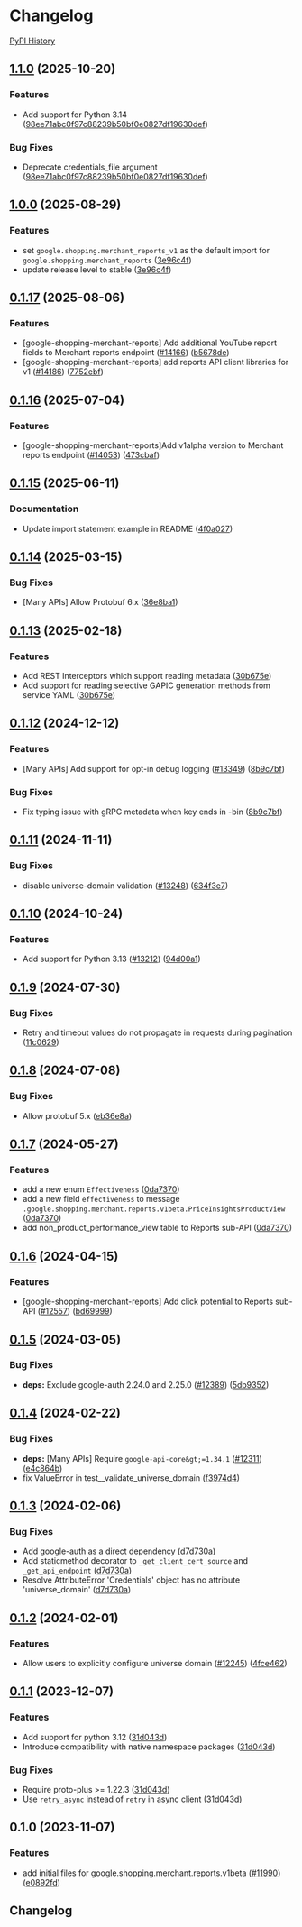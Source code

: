 # Changelog

[PyPI History][1]

[1]: https://pypi.org/project/google-shopping-merchant-reports/#history

## [1.1.0](https://github.com/googleapis/google-cloud-python/compare/google-shopping-merchant-reports-v1.0.0...google-shopping-merchant-reports-v1.1.0) (2025-10-20)


### Features

* Add support for Python 3.14  ([98ee71abc0f97c88239b50bf0e0827df19630def](https://github.com/googleapis/google-cloud-python/commit/98ee71abc0f97c88239b50bf0e0827df19630def))


### Bug Fixes

* Deprecate credentials_file argument  ([98ee71abc0f97c88239b50bf0e0827df19630def](https://github.com/googleapis/google-cloud-python/commit/98ee71abc0f97c88239b50bf0e0827df19630def))

## [1.0.0](https://github.com/googleapis/google-cloud-python/compare/google-shopping-merchant-reports-v0.1.17...google-shopping-merchant-reports-v1.0.0) (2025-08-29)


### Features

* set `google.shopping.merchant_reports_v1` as the default import for `google.shopping.merchant_reports` ([3e96c4f](https://github.com/googleapis/google-cloud-python/commit/3e96c4f9072580a4090aba5cdda272b216b577c7))
* update release level to stable ([3e96c4f](https://github.com/googleapis/google-cloud-python/commit/3e96c4f9072580a4090aba5cdda272b216b577c7))

## [0.1.17](https://github.com/googleapis/google-cloud-python/compare/google-shopping-merchant-reports-v0.1.16...google-shopping-merchant-reports-v0.1.17) (2025-08-06)


### Features

* [google-shopping-merchant-reports] Add additional YouTube report fields to Merchant reports endpoint ([#14166](https://github.com/googleapis/google-cloud-python/issues/14166)) ([b5678de](https://github.com/googleapis/google-cloud-python/commit/b5678de0d3f2306361f5e758fb1722582a6634b5))
* [google-shopping-merchant-reports] add reports API client libraries for v1 ([#14186](https://github.com/googleapis/google-cloud-python/issues/14186)) ([7752ebf](https://github.com/googleapis/google-cloud-python/commit/7752ebf623a2b91638814a4abc80947dff6d1a72))

## [0.1.16](https://github.com/googleapis/google-cloud-python/compare/google-shopping-merchant-reports-v0.1.15...google-shopping-merchant-reports-v0.1.16) (2025-07-04)


### Features

* [google-shopping-merchant-reports]Add v1alpha version to Merchant reports endpoint ([#14053](https://github.com/googleapis/google-cloud-python/issues/14053)) ([473cbaf](https://github.com/googleapis/google-cloud-python/commit/473cbaf8ee1a2c40c3de7f8f60bc6cdd14449267))

## [0.1.15](https://github.com/googleapis/google-cloud-python/compare/google-shopping-merchant-reports-v0.1.14...google-shopping-merchant-reports-v0.1.15) (2025-06-11)


### Documentation

* Update import statement example in README ([4f0a027](https://github.com/googleapis/google-cloud-python/commit/4f0a0270b494d47e80373b87e7668283dbbceec7))

## [0.1.14](https://github.com/googleapis/google-cloud-python/compare/google-shopping-merchant-reports-v0.1.13...google-shopping-merchant-reports-v0.1.14) (2025-03-15)


### Bug Fixes

* [Many APIs] Allow Protobuf 6.x ([36e8ba1](https://github.com/googleapis/google-cloud-python/commit/36e8ba12eac92dd221ac3ddf1061da3845135791))

## [0.1.13](https://github.com/googleapis/google-cloud-python/compare/google-shopping-merchant-reports-v0.1.12...google-shopping-merchant-reports-v0.1.13) (2025-02-18)


### Features

* Add REST Interceptors which support reading metadata ([30b675e](https://github.com/googleapis/google-cloud-python/commit/30b675e7e9eaee87f9e7bdf4dc910b01f6a3044f))
* Add support for reading selective GAPIC generation methods from service YAML ([30b675e](https://github.com/googleapis/google-cloud-python/commit/30b675e7e9eaee87f9e7bdf4dc910b01f6a3044f))

## [0.1.12](https://github.com/googleapis/google-cloud-python/compare/google-shopping-merchant-reports-v0.1.11...google-shopping-merchant-reports-v0.1.12) (2024-12-12)


### Features

* [Many APIs] Add support for opt-in debug logging ([#13349](https://github.com/googleapis/google-cloud-python/issues/13349)) ([8b9c7bf](https://github.com/googleapis/google-cloud-python/commit/8b9c7bf3bb1c4f0beabd71a45c469fcedb19a2c8))


### Bug Fixes

* Fix typing issue with gRPC metadata when key ends in -bin ([8b9c7bf](https://github.com/googleapis/google-cloud-python/commit/8b9c7bf3bb1c4f0beabd71a45c469fcedb19a2c8))

## [0.1.11](https://github.com/googleapis/google-cloud-python/compare/google-shopping-merchant-reports-v0.1.10...google-shopping-merchant-reports-v0.1.11) (2024-11-11)


### Bug Fixes

* disable universe-domain validation ([#13248](https://github.com/googleapis/google-cloud-python/issues/13248)) ([634f3e7](https://github.com/googleapis/google-cloud-python/commit/634f3e740926506654efa82a4f7a8d5f7e3cf6ba))

## [0.1.10](https://github.com/googleapis/google-cloud-python/compare/google-shopping-merchant-reports-v0.1.9...google-shopping-merchant-reports-v0.1.10) (2024-10-24)


### Features

* Add support for Python 3.13 ([#13212](https://github.com/googleapis/google-cloud-python/issues/13212)) ([94d00a1](https://github.com/googleapis/google-cloud-python/commit/94d00a126aa436513d23b25993b7fdc106809441))

## [0.1.9](https://github.com/googleapis/google-cloud-python/compare/google-shopping-merchant-reports-v0.1.8...google-shopping-merchant-reports-v0.1.9) (2024-07-30)


### Bug Fixes

* Retry and timeout values do not propagate in requests during pagination ([11c0629](https://github.com/googleapis/google-cloud-python/commit/11c06293cef3391f5fb433d5de26c066943082d0))

## [0.1.8](https://github.com/googleapis/google-cloud-python/compare/google-shopping-merchant-reports-v0.1.7...google-shopping-merchant-reports-v0.1.8) (2024-07-08)


### Bug Fixes

* Allow protobuf 5.x ([eb36e8a](https://github.com/googleapis/google-cloud-python/commit/eb36e8a5e779717977132f605aa2ebc3cad78517))

## [0.1.7](https://github.com/googleapis/google-cloud-python/compare/google-shopping-merchant-reports-v0.1.6...google-shopping-merchant-reports-v0.1.7) (2024-05-27)


### Features

* add a new enum `Effectiveness` ([0da7370](https://github.com/googleapis/google-cloud-python/commit/0da7370d5d21557bb0c04b8c9b1c46c9a583ad1d))
* add a new field `effectiveness` to message `.google.shopping.merchant.reports.v1beta.PriceInsightsProductView` ([0da7370](https://github.com/googleapis/google-cloud-python/commit/0da7370d5d21557bb0c04b8c9b1c46c9a583ad1d))
* add non_product_performance_view table to Reports sub-API ([0da7370](https://github.com/googleapis/google-cloud-python/commit/0da7370d5d21557bb0c04b8c9b1c46c9a583ad1d))

## [0.1.6](https://github.com/googleapis/google-cloud-python/compare/google-shopping-merchant-reports-v0.1.5...google-shopping-merchant-reports-v0.1.6) (2024-04-15)


### Features

* [google-shopping-merchant-reports] Add click potential to Reports sub-API ([#12557](https://github.com/googleapis/google-cloud-python/issues/12557)) ([bd69999](https://github.com/googleapis/google-cloud-python/commit/bd69999f52d31437719c660fa2b0b389b0dfc23f))

## [0.1.5](https://github.com/googleapis/google-cloud-python/compare/google-shopping-merchant-reports-v0.1.4...google-shopping-merchant-reports-v0.1.5) (2024-03-05)


### Bug Fixes

* **deps:** Exclude google-auth 2.24.0 and 2.25.0 ([#12389](https://github.com/googleapis/google-cloud-python/issues/12389)) ([5db9352](https://github.com/googleapis/google-cloud-python/commit/5db93528a1ad20825d4d12dcf5fdf9624879f2ce))

## [0.1.4](https://github.com/googleapis/google-cloud-python/compare/google-shopping-merchant-reports-v0.1.3...google-shopping-merchant-reports-v0.1.4) (2024-02-22)


### Bug Fixes

* **deps:** [Many APIs] Require `google-api-core&gt;=1.34.1` ([#12311](https://github.com/googleapis/google-cloud-python/issues/12311)) ([e4c864b](https://github.com/googleapis/google-cloud-python/commit/e4c864b3e67c7f7f33dfb0d2107fa138492ad338))
* fix ValueError in test__validate_universe_domain ([f3974d4](https://github.com/googleapis/google-cloud-python/commit/f3974d46a9ba9f549e31251ebc2daeb6b9b4745a))

## [0.1.3](https://github.com/googleapis/google-cloud-python/compare/google-shopping-merchant-reports-v0.1.2...google-shopping-merchant-reports-v0.1.3) (2024-02-06)


### Bug Fixes

* Add google-auth as a direct dependency ([d7d730a](https://github.com/googleapis/google-cloud-python/commit/d7d730acd3b1da86b996fa18c81272f1c9a00406))
* Add staticmethod decorator to `_get_client_cert_source` and `_get_api_endpoint` ([d7d730a](https://github.com/googleapis/google-cloud-python/commit/d7d730acd3b1da86b996fa18c81272f1c9a00406))
* Resolve AttributeError 'Credentials' object has no attribute 'universe_domain' ([d7d730a](https://github.com/googleapis/google-cloud-python/commit/d7d730acd3b1da86b996fa18c81272f1c9a00406))

## [0.1.2](https://github.com/googleapis/google-cloud-python/compare/google-shopping-merchant-reports-v0.1.1...google-shopping-merchant-reports-v0.1.2) (2024-02-01)


### Features

* Allow users to explicitly configure universe domain ([#12245](https://github.com/googleapis/google-cloud-python/issues/12245)) ([4fce462](https://github.com/googleapis/google-cloud-python/commit/4fce46283482bc303fd9bf8b25c3e74b2e619d6c))

## [0.1.1](https://github.com/googleapis/google-cloud-python/compare/google-shopping-merchant-reports-v0.1.0...google-shopping-merchant-reports-v0.1.1) (2023-12-07)


### Features

* Add support for python 3.12 ([31d043d](https://github.com/googleapis/google-cloud-python/commit/31d043de5a0b8bd329e8d5a36e7811d5ea7bd7a1))
* Introduce compatibility with native namespace packages ([31d043d](https://github.com/googleapis/google-cloud-python/commit/31d043de5a0b8bd329e8d5a36e7811d5ea7bd7a1))


### Bug Fixes

* Require proto-plus &gt;= 1.22.3 ([31d043d](https://github.com/googleapis/google-cloud-python/commit/31d043de5a0b8bd329e8d5a36e7811d5ea7bd7a1))
* Use `retry_async` instead of `retry` in async client ([31d043d](https://github.com/googleapis/google-cloud-python/commit/31d043de5a0b8bd329e8d5a36e7811d5ea7bd7a1))

## 0.1.0 (2023-11-07)


### Features

* add initial files for google.shopping.merchant.reports.v1beta ([#11990](https://github.com/googleapis/google-cloud-python/issues/11990)) ([e0892fd](https://github.com/googleapis/google-cloud-python/commit/e0892fdc069b6c2a5b5c94a23f27482a63622fde))

## Changelog
